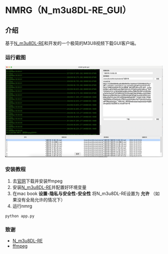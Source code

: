 # NMRG（N_m3u8DL-RE_GUI）
## 介绍
基于[N_m3u8DL-RE](https://github.com/nilaoda/N_m3u8DL-RE)和开发的一个极简的M3U8视频下载GUI客户端。
### 运行截图
 ![运行结果.png](doc/运行结果.png)
### 安装教程
1. 去[官网](https://ffmpeg.org/)下载并安装ffmpeg
2. 安装[N_m3u8DL-RE](https://github.com/nilaoda/N_m3u8DL-RE)并配置好环境变量
3. 在mac book **设置-隐私与安全性-安全性**  将N_m3u8DL-RE设置为 **允许** （如果没有全局允许的情况下）
4. 运行nmrg
```shell
python app.py
```
### 致谢
- [N_m3u8DL-RE](https://github.com/nilaoda/N_m3u8DL-RE)
- [ffmpeg](https://ffmpeg.org/)
